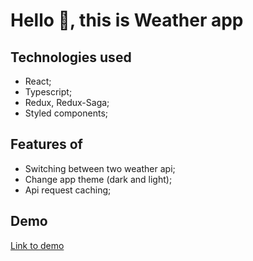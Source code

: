 # Hello 👋, this is Weather app

## Technologies used

- React;
- Typescript;
- Redux, Redux-Saga;
- Styled components;

## Features of

- Switching between two weather api;
- Change app theme (dark and light);
- Api request caching;

## Demo

[Link to demo](https://alex-sapon.github.io/weather/)